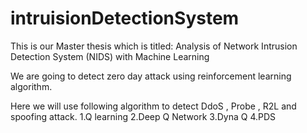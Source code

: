 # intruisionDetectionSystem
This is our Master thesis which is titled:
Analysis of Network Intrusion Detection System (NIDS) with Machine Learning

We are going to detect zero day attack using reinforcement learning algorithm.

Here we will use following algorithm to detect DdoS , Probe , R2L  and spoofing attack.
1.Q learning
2.Deep Q Network
3.Dyna Q
4.PDS

